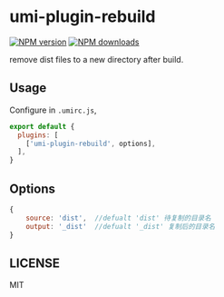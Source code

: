 # umi-plugin-rebuild

[![NPM version](https://img.shields.io/npm/v/umi-plugin-umi-plugin.svg?style=flat)](https://npmjs.org/package/umi-plugin-rebuild)
[![NPM downloads](http://img.shields.io/npm/dm/umi-plugin-umi-plugin.svg?style=flat)](https://npmjs.org/package/umi-plugin-rebuild)

remove dist files to a new directory after build.

## Usage

Configure in `.umirc.js`,

```js
export default {
  plugins: [
    ['umi-plugin-rebuild', options],
  ],
}
```

## Options

```js
{
	source: 'dist',  //defualt 'dist' 待复制的目录名
	output: '_dist'	 //defualt '_dist' 复制后的目录名
}
```

## LICENSE

MIT
